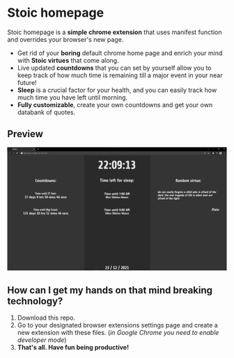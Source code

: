 # Stoic homepage

Stoic homepage is a **simple chrome extension** that uses manifest function and overrides your browser's new page. 

 - Get rid of your **boring** default chrome home page and enrich your mind with **Stoic virtues** that come along.
 - Live updated **countdowns** that you can set by yourself allow you to keep track of how much time is remaining till a major event in your near future!
 - **Sleep** is a crucial factor for your health, and you can easily track how much time you have left until morning.
 - **Fully customizable**, create your own countdowns and get your own databank of quotes.








## Preview

![preview](https://raw.githubusercontent.com/zoneel/stoic-homepage/main/preview.png)


## How can I get my hands on that mind breaking technology?

 1. Download this repo.
 2. Go to your designated browser extensions settings page and create a new extension with these files. (*in Google Chrome you need to enable developer mode*)
 3. **That's all. Have fun being productive!**
